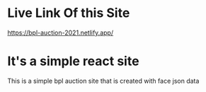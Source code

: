 # Live Link Of this Site
https://bpl-auction-2021.netlify.app/

# It's a simple react site 

This is a simple bpl auction site that is created with face json data 